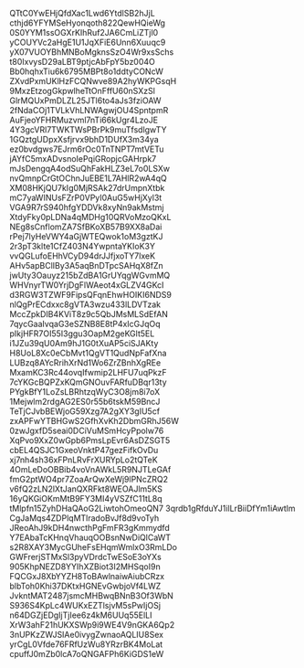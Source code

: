QTtC0YwEHjQfdXac1Lwd6YtdlSB2hJjL
cthjd6YFYMSeHyonqoth822QewHQieWg
0S0YYM1ssOGXrKIhRuf2JA6CmLiZTjl0
yCOUYVc2aHgE1U1JqXFiE6Unn6Xuuqc9
yX07VUOYBhMNBoMgknsSzO4Wr9xsSchs
t80IxvysD29aLBT9ptjcAbFpY5bz004O
Bb0hqhxTiu6k6795MBPt8o1ddtyCONcW
ZXvdPxmUKlHzFCQNwve89A2hyWKPGsqH
9MxzEtzogGkpwlheTtOnFffU60nSXzSl
GlrMQUxPmDLZL25JTl6to4aJs3fziOAW
2fNdaCOj1TVLkVhLNWAgwjOU4SpntpmR
AuFjeoYFHRMuzvml7nTi66kUgr4LzoJE
4Y3gcVRl7TWKTWsPBrPk9muTfsdlgwTY
1GQztgUDpxXsfjrvx9bhD1DUfX3m34ya
ez0bvdgws7EJrm6rOc0TnTNPT7mtVETu
jAYfC5mxADvsnoIePqiGRopjcGAHrpk7
mJsDengqA4odSuQhFakHLZ3eL7o0LSXw
nvQmnpCrGtOChnJuEBE1L7AHlR2wA4qQ
XM08HKjQU7kIg0MjRSAk27drUmpnXtbk
mC7yaWINUsFZrP0VPyI0AuG5wHjXyl3t
VGA9R7rS940hfgYDDVk8xyNn9akMstmj
XtdyFky0pLDNa4qMDHg10QRVoMzoQKxL
NEg8sCnflomZA7SfBKoXB57B9XX8aDai
rPej7lyHeVWY4aGjWTEQwok1oM3gztKJ
2r3pT3klte1CfZ403N4YwpntaYKIoK3Y
vvQGLufoEHhVCyD94drJJfjxoTY7lxeK
AHv5apBClIBy3A5aqBnDTpcSAHqX8fZn
jwUty3Oauyz215bZdBA1GrUYqgWGvmMQ
WHVnyrTW0YrjDgFlWAeot4xGLZV4GKcI
d3RGW3TZWF9FipsQFqnEhwHOIKI6NDS9
nlQgPrECdxxc8gVTA3wzu433lLDVTzak
MccZpkDIB4KViT8z9c5QbJMsMLSdEfAN
7qycGaaIvqaG3eSZNB8E8tP4xIcGJqOq
pIkjHFR7OI55I3ggu3OapM2geKGlt5EL
i1JZu39qU0Am9hJ1G0tXuAP5ciSJAKty
H8UoL8Xc0eCbMvt1QgVT1QudNpFafXna
LUBzq8AYcRrihXrNd1Wo6ZrZBnhXgREe
MxamKC3Rc44ovqIfwmip2LHFU7uqPkzF
7cYKGcBQPZxKQmGNOuvFARfuDBqr13ty
PYgkBfY1LoZsLBRhtzqWyC3O8jm8i7oX
1Mejwlm2rdgAG2ES0r55b6tskM59BncJ
TeTjCJvbBEWjoG59Xzg7A2gXY3gIU5cf
zxAPFwYTBHGwS2GfhXvKh2DbmGRhJ56W
0zwJgxfD5seai0DCiVuMSmHcyPpolw76
XqPvo9XxZ0wGpb6PmsLpEvr6AsDZSGT5
cbEL4QSJC1GxeoVnktP47gezFifkOvDu
xj7nh4sh36xFPnLRvFrXURYpLo2tQTeK
4OmLeDoOBBib4voVnAWkL5R9NJTLeGAf
fmG2ptWO4pr7ZoaArQwXeWj9lPNcZRQ2
v6fQ2zLN2lXtJanQXRFkt8WEOAJlm5KS
16yQKGiOKmMtB9FY3MI4yVSZfC11tL8q
tMlpfn15ZyhDHaQAoG2LiwtohOmeoQN7
3qrdb1gRfduYJ1ilLrBiiDfYm1iAwtlm
CgJaMqs4ZDPlqMTlradoBvJf8d9voTyh
JReoAhJ9kDH4nwcthPgFmFR3gKmmydfd
Y7EAbaTcKHnqVhauqOOBsnNwDiQlCaWT
s2R8XAY3MycGUheFsEHqmWmlxO3RmLDo
GWFrerjSTMxSl3pyVDrdcTwESoE3oYXs
905KhpNEZD8YYIhXZBiot3I2MHSqoI9n
FQCGxJ8XbYYZH8ToBAwlnaiwAiubCRzx
blbToh0Khi37DKtxHGNEvGwbjoVf4LWZ
JvkntMAT2487jsmcMHBwqBNnB3Of3WbN
S936S4KpLc4WUKxEZTlsjvM5sPwIjOSj
n64DGZjEDgIjTjIee6z4kM6UUq55ElLI
XrW3ahF21hUKXSWp9i9WE4V9nGKA6Qp2
3nUPKzZWJSIAe0ivygZwnaoAQLIU8Sex
yrCgL0Vfde76FRfUzWu8YRzrBK4MoLat
cpuffJ0mZb0lcA7oQNGAFPh6KiGDS1eW

